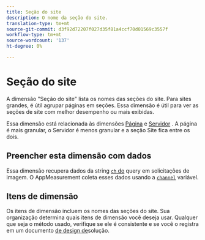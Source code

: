 ```yaml
---
title: Seção do site
description: O nome da seção do site.
translation-type: tm+mt
source-git-commit: d3f92d72207f027d35f81a4ccf70d01569c3557f
workflow-type: tm+mt
source-wordcount: '137'
ht-degree: 0%

---
```



# Seção do site

A dimensão &quot;Seção do site&quot; lista os nomes das seções do site. Para sites grandes, é útil agrupar páginas em seções. Essa dimensão é útil para ver as seções de site com melhor desempenho ou mais exibidas.

Essa dimensão está relacionada às dimensões [Página](page.md) e [Servidor](server.md) . A página é mais granular, o Servidor é menos granular e a seção Site fica entre os dois.

## Preencher esta dimensão com dados

Essa dimensão recupera dados da string [`ch` do](/help/implement/validate/query-parameters.md) query em solicitações de imagem. O AppMeasurement coleta esses dados usando a [`channel`](/help/implement/vars/page-vars/channel.md) variável.

## Itens de dimensão

Os itens de dimensão incluem os nomes das seções do site. Sua organização determina quais itens de dimensão você deseja usar. Qualquer que seja o método usado, verifique se ele é consistente e se você o registra em um documento [de design de](/help/implement/prepare/solution-design.md)solução.
